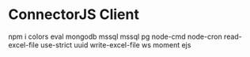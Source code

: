 # ConnectorJS Client

npm i colors eval mongodb mssql mssql pg node-cmd node-cron read-excel-file use-strict uuid write-excel-file ws moment ejs
